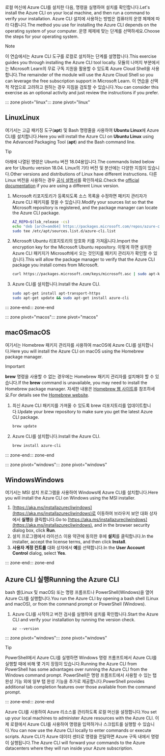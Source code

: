 <span data-ttu-id="886c5-101">로컬 머신에 Azure CLI를 설치한 다음, 명령을 실행하여 설치를 확인합니다.</span><span class="sxs-lookup"><span data-stu-id="886c5-101">Let's install the Azure CLI on your local machine, and then run a command to verify your installation.</span></span> <span data-ttu-id="886c5-102">Azure CLI 설치에 사용하는 방법은 컴퓨터의 운영 체제에 따라 다릅니다.</span><span class="sxs-lookup"><span data-stu-id="886c5-102">The method you use for installing the Azure CLI depends on the operating system of your computer.</span></span> <span data-ttu-id="886c5-103">운영 체제에 맞는 단계를 선택하세요.</span><span class="sxs-lookup"><span data-stu-id="886c5-103">Choose the steps for your operating system.</span></span>

> [!NOTE]
> <span data-ttu-id="886c5-104">이 연습에서는 Azure CLI 도구를 로컬로 설치하는 단계를 설명합니다.</span><span class="sxs-lookup"><span data-stu-id="886c5-104">This exercise guides you through installing the Azure CLI tool locally.</span></span> <span data-ttu-id="886c5-105">모듈의 나머지 부분에서는 Microsoft Learn의 무료 구독 지원을 활용할 수 있도록 Azure Cloud Shell을 사용합니다.</span><span class="sxs-lookup"><span data-stu-id="886c5-105">The remainder of the module will use the Azure Cloud Shell so you can leverage the free subscription support in Microsoft Learn.</span></span> <span data-ttu-id="886c5-106">이 연습을 선택적 작업으로 고려하고 원하는 경우 지침을 검토할 수 있습니다.</span><span class="sxs-lookup"><span data-stu-id="886c5-106">You can consider this exercise as an optional activity and just review the instructions if you prefer.</span></span>

<span data-ttu-id="886c5-107">::: zone pivot="linux"</span><span class="sxs-lookup"><span data-stu-id="886c5-107">::: zone pivot="linux"</span></span>

## <a name="linux"></a><span data-ttu-id="886c5-108">Linux</span><span class="sxs-lookup"><span data-stu-id="886c5-108">Linux</span></span>

<span data-ttu-id="886c5-109">여기서는 고급 패키징 도구(**apt**) 및 Bash 명령줄을 사용하여 **Ubuntu Linux**에 Azure CLI를 설치합니다.</span><span class="sxs-lookup"><span data-stu-id="886c5-109">Here you will install the Azure CLI on **Ubuntu Linux** using the Advanced Packaging Tool (**apt**) and the Bash command line.</span></span>

> [!TIP]
> <span data-ttu-id="886c5-110">아래에 나열된 명령은 Ubuntu 버전 18.04용입니다.</span><span class="sxs-lookup"><span data-stu-id="886c5-110">The commands listed below are for Ubuntu version 18.04.</span></span> <span data-ttu-id="886c5-111">Linux의 기타 버전 및 분산에는 다양한 지침이 있습니다.</span><span class="sxs-lookup"><span data-stu-id="886c5-111">Other versions and distributions of Linux have different instructions.</span></span> <span data-ttu-id="886c5-112">다른 Linux 버전을 사용하는 경우 [공식 설명서](https://docs.microsoft.com/cli/azure/install-azure-cli)를 확인하세요.</span><span class="sxs-lookup"><span data-stu-id="886c5-112">Check the [official documentation](https://docs.microsoft.com/cli/azure/install-azure-cli) if you are using a different Linux version.</span></span>

1. <span data-ttu-id="886c5-113">Microsoft 리포지토리가 등록되도록 소스 목록을 수정하면 패키지 관리자가 Azure CLI 패키지를 찾을 수 있습니다.</span><span class="sxs-lookup"><span data-stu-id="886c5-113">Modify your sources list so that the Microsoft repository is registered, and the package manager can locate the Azure CLI package.</span></span>

    ```bash
    AZ_REPO=$(lsb_release -cs)
    echo "deb [arch=amd64] https://packages.microsoft.com/repos/azure-cli/ $AZ_REPO main" | \
    sudo tee /etc/apt/sources.list.d/azure-cli.list
    ```

1. <span data-ttu-id="886c5-114">Microsoft Ubuntu 리포지토리의 암호화 키를 가져옵니다.</span><span class="sxs-lookup"><span data-stu-id="886c5-114">Import the encryption key for the Microsoft Ubuntu repository.</span></span> <span data-ttu-id="886c5-115">이렇게 하면 설치한 Azure CLI 패키지가 Microsoft에서 오는 것인지를 패키지 관리자가 확인할 수 있습니다.</span><span class="sxs-lookup"><span data-stu-id="886c5-115">This will allow the package manager to verify that the Azure CLI package you install comes from Microsoft.</span></span>

    ```bash
    curl https://packages.microsoft.com/keys/microsoft.asc | sudo apt-key add -
    ```

1. <span data-ttu-id="886c5-116">Azure CLI를 설치합니다.</span><span class="sxs-lookup"><span data-stu-id="886c5-116">Install the Azure CLI.</span></span>

    ```bash
    sudo apt-get install apt-transport-https
    sudo apt-get update && sudo apt-get install azure-cli
    ```

<span data-ttu-id="886c5-117">::: zone-end</span><span class="sxs-lookup"><span data-stu-id="886c5-117">::: zone-end</span></span>

<span data-ttu-id="886c5-118">::: zone pivot="macos"</span><span class="sxs-lookup"><span data-stu-id="886c5-118">::: zone pivot="macos"</span></span>

## <a name="macos"></a><span data-ttu-id="886c5-119">macOS</span><span class="sxs-lookup"><span data-stu-id="886c5-119">macOS</span></span>

<span data-ttu-id="886c5-120">여기서는 Homebrew 패키지 관리자를 사용하여 macOS에 Azure CLI를 설치합니다.</span><span class="sxs-lookup"><span data-stu-id="886c5-120">Here you will install the Azure CLI on macOS using the Homebrew package manager.</span></span>

> [!IMPORTANT]
> <span data-ttu-id="886c5-121">**brew** 명령을 사용할 수 없는 경우에는 Homebrew 패키지 관리자를 설치해야 할 수 있습니다.</span><span class="sxs-lookup"><span data-stu-id="886c5-121">If the **brew** command is unavailable, you may need to install the Homebrew package manager.</span></span> <span data-ttu-id="886c5-122">자세한 내용은 [Homebrew 웹 사이트](https://brew.sh/)를 참조하세요.</span><span class="sxs-lookup"><span data-stu-id="886c5-122">For details see the [Homebrew website](https://brew.sh/).</span></span>

1. <span data-ttu-id="886c5-123">최신 Azure CLI 패키지를 가져올 수 있도록 brew 리포지토리를 업데이트합니다.</span><span class="sxs-lookup"><span data-stu-id="886c5-123">Update your brew repository to make sure you get the latest Azure CLI package.</span></span>

    ```bash
    brew update
    ```

1. <span data-ttu-id="886c5-124">Azure CLI를 설치합니다.</span><span class="sxs-lookup"><span data-stu-id="886c5-124">Install the Azure CLI.</span></span>

    ```bash
    brew install azure-cli
    ```

<span data-ttu-id="886c5-125">::: zone-end</span><span class="sxs-lookup"><span data-stu-id="886c5-125">::: zone-end</span></span>

<span data-ttu-id="886c5-126">::: zone pivot="windows"</span><span class="sxs-lookup"><span data-stu-id="886c5-126">::: zone pivot="windows"</span></span>

## <a name="windows"></a><span data-ttu-id="886c5-127">Windows</span><span class="sxs-lookup"><span data-stu-id="886c5-127">Windows</span></span>

<span data-ttu-id="886c5-128">여기서는 MSI 설치 프로그램을 사용하여 Windows에 Azure CLI를 설치합니다.</span><span class="sxs-lookup"><span data-stu-id="886c5-128">Here you will install the Azure CLI on Windows using the MSI installer.</span></span>

1. <span data-ttu-id="886c5-129">[https://aka.ms/installazurecliwindows](https://aka.ms/installazurecliwindows)로 이동하여 브라우저 보안 대화 상자에서 **실행**을 클릭합니다.</span><span class="sxs-lookup"><span data-stu-id="886c5-129">Go to [https://aka.ms/installazurecliwindows](https://aka.ms/installazurecliwindows), and in the browser security dialog box, click **Run**.</span></span>
1. <span data-ttu-id="886c5-130">설치 프로그램에서 라이선스 이용 약관에 동의한 후에 **설치**를 클릭합니다.</span><span class="sxs-lookup"><span data-stu-id="886c5-130">In the installer, accept the license terms, and then click **Install**.</span></span>
1. <span data-ttu-id="886c5-131">**사용자 계정 컨트롤** 대화 상자에서 **예**를 선택합니다.</span><span class="sxs-lookup"><span data-stu-id="886c5-131">In the **User Account Control** dialog, select **Yes**.</span></span>

<span data-ttu-id="886c5-132">::: zone-end</span><span class="sxs-lookup"><span data-stu-id="886c5-132">::: zone-end</span></span>

## <a name="running-the-azure-cli"></a><span data-ttu-id="886c5-133">Azure CLI 실행</span><span class="sxs-lookup"><span data-stu-id="886c5-133">Running the Azure CLI</span></span>

<span data-ttu-id="886c5-134">bash 셸(Linux 및 macOS) 또는 명령 프롬프트나 PowerShell(Windows)을 열어 Azure CLI를 실행합니다.</span><span class="sxs-lookup"><span data-stu-id="886c5-134">You run the Azure CLI by opening a bash shell (Linux and macOS), or from the command prompt or PowerShell (Windows).</span></span>

1. <span data-ttu-id="886c5-135">Azure CLI를 시작하고 버전 검사를 실행하여 설치를 확인합니다.</span><span class="sxs-lookup"><span data-stu-id="886c5-135">Start the Azure CLI and verify your installation by running the version check.</span></span>

    ```azurecli
    az --version
    ```

<span data-ttu-id="886c5-136">::: zone pivot="windows"</span><span class="sxs-lookup"><span data-stu-id="886c5-136">::: zone pivot="windows"</span></span>

> [!TIP]
> <span data-ttu-id="886c5-137">PowerShell에서 Azure CLI를 실행하면 Windows 명령 프롬프트에서 Azure CLI를 실행할 때에 비해 몇 가지 장점이 있습니다.</span><span class="sxs-lookup"><span data-stu-id="886c5-137">Running the Azure CLI from PowerShell has some advantages over running the Azure CLI from the Windows command prompt.</span></span> <span data-ttu-id="886c5-138">PowerShell은 명령 프롬프트에서 사용할 수 있는 탭 완성 기능 외에 일부 탭 완성 기능을 추가로 제공합니다.</span><span class="sxs-lookup"><span data-stu-id="886c5-138">PowerShell provides additional tab completion features over those available from the command prompt.</span></span>

<span data-ttu-id="886c5-139">::: zone-end</span><span class="sxs-lookup"><span data-stu-id="886c5-139">::: zone-end</span></span>

<span data-ttu-id="886c5-140">Azure CLI를 사용하여 Azure 리소스를 관리하도록 로컬 머신을 설정합니다.</span><span class="sxs-lookup"><span data-stu-id="886c5-140">You set up your local machines to administer Azure resources with the Azure CLI.</span></span> <span data-ttu-id="886c5-141">이제 로컬에서 Azure CLI를 사용하여 명령을 입력하거나 스크립트를 실행할 수 있습니다.</span><span class="sxs-lookup"><span data-stu-id="886c5-141">You can now use the Azure CLI locally to enter commands or execute scripts.</span></span> <span data-ttu-id="886c5-142">Azure CLI가 Azure 데이터 센터로 명령을 전달하면 Azure 구독 내에서 명령이 실행됩니다.</span><span class="sxs-lookup"><span data-stu-id="886c5-142">The Azure CLI will forward your commands to the Azure datacenters where they will run inside your Azure subscription.</span></span>